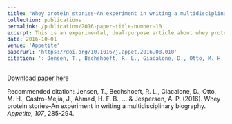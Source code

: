 ```yaml
---
title: "Whey protein stories–An experiment in writing a multidisciplinary biography"
collection: publications
permalink: /publication/2016-paper-title-number-10
excerpt: This is an experimental, dual-purpose article about whey protein and how to conduct interdisciplinary analyses and writings. On the one hand, this article is a multidisciplinary commodity biography, which consists of five descriptions of whey protein written by the five different research groups involved in the interdisciplinary research project CALM (Counteracting Age-related loss of Skeletal Muscle Mass). On the other hand, it is a meta-analysis, which aims to uncover and highlight examples of how the five descriptions contribute to each other with insights into the contextualisation of knowledge, contrasts between the descriptions and the new dimensions they bring to established fields of interest...'
date: 2016-10-01
venue: 'Appetite'
paperurl: 'https://doi.org/10.1016/j.appet.2016.08.010'
citation: ': Jensen, T., Bechshoeft, R. L., Giacalone, D., Otto, M. H., Castro-Mejía, J., Ahmad, H. F. B., ... & Jespersen, A. P. (2016). Whey protein stories–An experiment in writing a multidisciplinary biography. <i>Appetite, 107</i>, 285-294.'
---
```


[Download paper here]( https://doi.org/10.1016/j.appet.2016.08.010)

Recommended citation: Jensen, T., Bechshoeft, R. L., Giacalone, D., Otto, M. H., Castro-Mejía, J., Ahmad, H. F. B., ... & Jespersen, A. P. (2016). Whey protein stories–An experiment in writing a multidisciplinary biography. <i>Appetite, 107</i>, 285-294.

